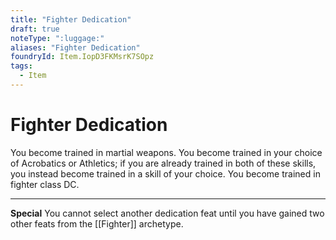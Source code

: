```yaml
---
title: "Fighter Dedication"
draft: true
noteType: ":luggage:"
aliases: "Fighter Dedication"
foundryId: Item.IopD3FKMsrK7SOpz
tags:
  - Item
---
```


# Fighter Dedication

You become trained in martial weapons. You become trained in your choice of Acrobatics or Athletics; if you are already trained in both of these skills, you instead become trained in a skill of your choice. You become trained in fighter class DC.

* * *

**Special** You cannot select another dedication feat until you have gained two other feats from the [[Fighter]] archetype.
